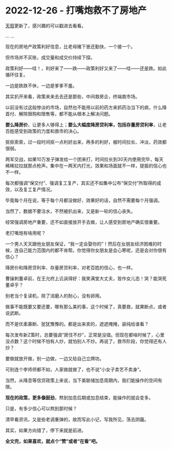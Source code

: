 # 2022-12-26 - 打嘴炮救不了房地产

[天叙](http://mp.weixin.qq.com/s?__biz=Mzg2MTg2OTYzNQ==&mid=2247483670&idx=1&sn=181b1b553d0ea3dc2e2a5938b3c1613a&chksm=ce11c23af9664b2c65d6369dd1efe63fb5462e52c09f45e934a66a252786a5cb5520a94b77b0&scene=21#wechat_redirect)更新了，感兴趣的可以戳进去看看。

... ...

现在的房地产政策利好信息，比老母猪下崽还勤快，一个接一个。

但市场并不买账，成交量和成交价持续下探。

政策利好——哇！，利好来了——跌——政策利好又来了——哇——还是跌。如此循环往复。

一边是跌跌不休，一边是爹爹不羞。

其实扒开来看，政策来来去去还是那些，中间救房企，终端救市场。

以前没有过这般惨淡的市场，自然也不能用以前的药方来抓药治当下的病，什么降首付、解除限购和限售等，都不能从根本上解决问题。

**要么降房价**，让更多人够得上；**要么大幅度降房贷利率，包括存量房贷利率**，让老百姓感受到政策的力度和救市的决心。

抠抠索索，过一段时间抠一点利好出来，再多的利好，被时间拉长、冲淡，药效都很弱。

两军交战，如果10万发子弹发给一个团来打，时间拉长到30天内使用完毕，每天稀稀拉拉就那点枪声。集中在一两天内打光，效果和场面就不一样，提振的信心也不一样。

每次都强调“保交付”、强调复工复产，其实还不如集中公布“保交付”所取得的成效，以及复工复产情况。

毕竟每个月在说，等于每个月都没做好，效果好的话，自然不需要每个月强调。

当然了，数据不要注水，不然被扒出来，又是新一轮的信心丧失。

经常强调房地产重要，还不如直接放开手去做，让人感受到房地产确实很重要。

老打嘴炮有啥用呢？

一个男人天天跟他女朋友保证，“我一定会娶你的”！然后在女朋友经济困难的时候，连自己能力范围内的都不肯帮。你觉得你女朋友是会心寒呢，还是会对你很有信心？

降房价和降房贷利率、存量房贷利率，对老百姓的信心，也一样。

曹操刺董卓前，在王允府上讥讽得好：我笑满堂大丈夫，皆作女儿态！哭？能哭死董卓乎？

别老当个复读机，除了消磨人的耐心，没有卵用。

做事不能既要又要还要，哪有那么美的事，这个时候了，真要救，就果断点，或者说武断。

而不是优柔寡断、犹犹豫豫的。都是出来卖的，遮遮掩掩，装纯给谁看？

每次发布新Z策时，总要强调“房住不炒”，正常是没错。但现在都啥时候了，心里没点数？这个时候不怕有人炒，就怕别人不炒。再说了，救市阶段，你觉得还有人炒？

要做就放开做，别一边做，一边又给自己立牌坊。

可别连个李师师都不如，人家做就做了，也不说“小女子卖艺不卖身”。

当然，从降息等信贷政策上来说，当下美联储加息周期内，我们能操作的空间有限。

**现在的政策，更多像鼓劲**，熬到加息后期或加息结束，能操作的就会变多。

只是，有多少信心可以熬到那时候？

清早看资讯，又是些老调重弹的，故而写此小记，写我所见，荡去阴霾。

其实，如果方向错了，停下来就是前进。

**全文完，如果喜欢，就点个“赞”或者“在看”吧。**